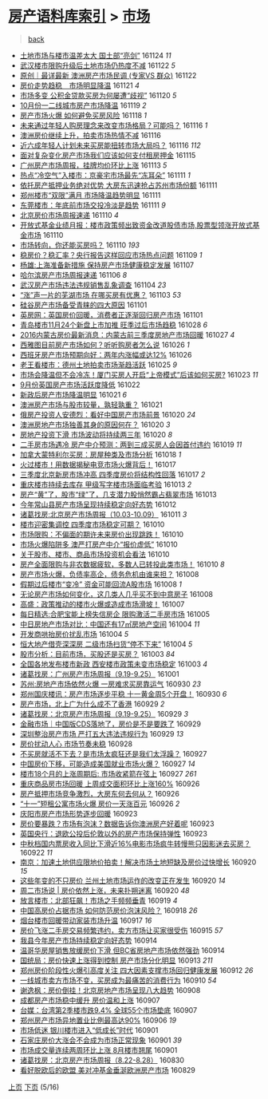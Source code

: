 [房产语料库索引](../../README.md)  > [市场](市场.md)
====
> [back](../README.md)

- [土地市场与楼市温差太大 国土部“亮剑”](http://jkwz.applinzi.com/ittc/6904045973906392068.html#%E5%9C%9F%E5%9C%B0%E5%B8%82%E5%9C%BA%E4%B8%8E%E6%A5%BC%E5%B8%82%E6%B8%A9%E5%B7%AE%E5%A4%AA%E5%A4%A7+%E5%9B%BD%E5%9C%9F%E9%83%A8%E2%80%9C%E4%BA%AE%E5%89%91%E2%80%9D) 161124 *11* 
- [武汉楼市限购升级后土地市场仍热度不减](http://jkwz.applinzi.com/ittc/6903369283207169029.html#%E6%AD%A6%E6%B1%89%E6%A5%BC%E5%B8%82%E9%99%90%E8%B4%AD%E5%8D%87%E7%BA%A7%E5%90%8E%E5%9C%9F%E5%9C%B0%E5%B8%82%E5%9C%BA%E4%BB%8D%E7%83%AD%E5%BA%A6%E4%B8%8D%E5%87%8F) 161122 *5* 
- [原创｜最详最新 澳洲房产市场民调 (专家VS 群众)](http://jkwz.applinzi.com/ittc/6900338644396540932.html#%E5%8E%9F%E5%88%9B%EF%BD%9C%E6%9C%80%E8%AF%A6%E6%9C%80%E6%96%B0+%E6%BE%B3%E6%B4%B2%E6%88%BF%E4%BA%A7%E5%B8%82%E5%9C%BA%E6%B0%91%E8%B0%83+%28%E4%B8%93%E5%AE%B6VS+%E7%BE%A4%E4%BC%97%29) 161122  
- [房价走势趋稳　市场明显降温](http://jkwz.applinzi.com/ittc/6902880315747337221.html#%E6%88%BF%E4%BB%B7%E8%B5%B0%E5%8A%BF%E8%B6%8B%E7%A8%B3%E3%80%80%E5%B8%82%E5%9C%BA%E6%98%8E%E6%98%BE%E9%99%8D%E6%B8%A9) 161121 *4* 
- [市场多变 公积金贷款买房为何屡遭“歧视”](http://jkwz.applinzi.com/ittc/6902596355070886917.html#%E5%B8%82%E5%9C%BA%E5%A4%9A%E5%8F%98+%E5%85%AC%E7%A7%AF%E9%87%91%E8%B4%B7%E6%AC%BE%E4%B9%B0%E6%88%BF%E4%B8%BA%E4%BD%95%E5%B1%A1%E9%81%AD%E2%80%9C%E6%AD%A7%E8%A7%86%E2%80%9D) 161120 *5* 
- [10月份一二线城市房产市场降温](http://jkwz.applinzi.com/ittc/6902029271064642565.html#10%E6%9C%88%E4%BB%BD%E4%B8%80%E4%BA%8C%E7%BA%BF%E5%9F%8E%E5%B8%82%E6%88%BF%E4%BA%A7%E5%B8%82%E5%9C%BA%E9%99%8D%E6%B8%A9) 161119 *2* 
- [房产市场火爆 如何避免买房风险](http://jkwz.applinzi.com/ittc/6901764347923006469.html#%E6%88%BF%E4%BA%A7%E5%B8%82%E5%9C%BA%E7%81%AB%E7%88%86+%E5%A6%82%E4%BD%95%E9%81%BF%E5%85%8D%E4%B9%B0%E6%88%BF%E9%A3%8E%E9%99%A9) 161118 *1* 
- [未来通过年轻人购房理念来改变市场格局？可能吗？](http://jkwz.applinzi.com/ittc/6901134328750146564.html#%E6%9C%AA%E6%9D%A5%E9%80%9A%E8%BF%87%E5%B9%B4%E8%BD%BB%E4%BA%BA%E8%B4%AD%E6%88%BF%E7%90%86%E5%BF%B5%E6%9D%A5%E6%94%B9%E5%8F%98%E5%B8%82%E5%9C%BA%E6%A0%BC%E5%B1%80%EF%BC%9F%E5%8F%AF%E8%83%BD%E5%90%97%EF%BC%9F) 161116 *1* 
- [澳洲房价继续上升，拍卖市场热情不减](http://jkwz.applinzi.com/ittc/6900706425084314629.html#%E6%BE%B3%E6%B4%B2%E6%88%BF%E4%BB%B7%E7%BB%A7%E7%BB%AD%E4%B8%8A%E5%8D%87%EF%BC%8C%E6%8B%8D%E5%8D%96%E5%B8%82%E5%9C%BA%E7%83%AD%E6%83%85%E4%B8%8D%E5%87%8F) 161116  
- [近六成年轻人计划未来买房能扭转市场大局吗？](http://jkwz.applinzi.com/ittc/6900789104182035461.html#%E8%BF%91%E5%85%AD%E6%88%90%E5%B9%B4%E8%BD%BB%E4%BA%BA%E8%AE%A1%E5%88%92%E6%9C%AA%E6%9D%A5%E4%B9%B0%E6%88%BF%E8%83%BD%E6%89%AD%E8%BD%AC%E5%B8%82%E5%9C%BA%E5%A4%A7%E5%B1%80%E5%90%97%EF%BC%9F) 161116 *112* 
- [面对复杂变化房产市场我们应该如何支付租房押金](http://jkwz.applinzi.com/ittc/6900653954110587908.html#%E9%9D%A2%E5%AF%B9%E5%A4%8D%E6%9D%82%E5%8F%98%E5%8C%96%E6%88%BF%E4%BA%A7%E5%B8%82%E5%9C%BA%E6%88%91%E4%BB%AC%E5%BA%94%E8%AF%A5%E5%A6%82%E4%BD%95%E6%94%AF%E4%BB%98%E7%A7%9F%E6%88%BF%E6%8A%BC%E9%87%91) 161115  
- [广州房产市场周报，挂牌均价环比上涨](http://jkwz.applinzi.com/ittc/6900060009177547781.html#%E5%B9%BF%E5%B7%9E%E6%88%BF%E4%BA%A7%E5%B8%82%E5%9C%BA%E5%91%A8%E6%8A%A5%EF%BC%8C%E6%8C%82%E7%89%8C%E5%9D%87%E4%BB%B7%E7%8E%AF%E6%AF%94%E4%B8%8A%E6%B6%A8) 161113 *5* 
- [热点“冷空气”入楼市：京豪宅市场最先“冻耳朵”](http://jkwz.applinzi.com/ittc/6899275543249159173.html#%E7%83%AD%E7%82%B9%E2%80%9C%E5%86%B7%E7%A9%BA%E6%B0%94%E2%80%9D%E5%85%A5%E6%A5%BC%E5%B8%82%EF%BC%9A%E4%BA%AC%E8%B1%AA%E5%AE%85%E5%B8%82%E5%9C%BA%E6%9C%80%E5%85%88%E2%80%9C%E5%86%BB%E8%80%B3%E6%9C%B5%E2%80%9D) 161111 *1* 
- [依托房产抵押业务绝对优势 大房东迅速抢占苏州市场份额](http://jkwz.applinzi.com/ittc/6899235599042479108.html#%E4%BE%9D%E6%89%98%E6%88%BF%E4%BA%A7%E6%8A%B5%E6%8A%BC%E4%B8%9A%E5%8A%A1%E7%BB%9D%E5%AF%B9%E4%BC%98%E5%8A%BF+%E5%A4%A7%E6%88%BF%E4%B8%9C%E8%BF%85%E9%80%9F%E6%8A%A2%E5%8D%A0%E8%8B%8F%E5%B7%9E%E5%B8%82%E5%9C%BA%E4%BB%BD%E9%A2%9D) 161111  
- [郑州楼市“双限”满月 市场降温趋势明显](http://jkwz.applinzi.com/ittc/6899232642016232452.html#%E9%83%91%E5%B7%9E%E6%A5%BC%E5%B8%82%E2%80%9C%E5%8F%8C%E9%99%90%E2%80%9D%E6%BB%A1%E6%9C%88+%E5%B8%82%E5%9C%BA%E9%99%8D%E6%B8%A9%E8%B6%8B%E5%8A%BF%E6%98%8E%E6%98%BE) 161111  
- [东莞楼市：年底前市场交投冷淡是趋势](http://jkwz.applinzi.com/ittc/6899169226618569733.html#%E4%B8%9C%E8%8E%9E%E6%A5%BC%E5%B8%82%EF%BC%9A%E5%B9%B4%E5%BA%95%E5%89%8D%E5%B8%82%E5%9C%BA%E4%BA%A4%E6%8A%95%E5%86%B7%E6%B7%A1%E6%98%AF%E8%B6%8B%E5%8A%BF) 161111 *9* 
- [北京房价市场周报速递](http://jkwz.applinzi.com/ittc/6898952387456140292.html#%E5%8C%97%E4%BA%AC%E6%88%BF%E4%BB%B7%E5%B8%82%E5%9C%BA%E5%91%A8%E6%8A%A5%E9%80%9F%E9%80%92) 161110 *4* 
- [开放式基金业绩月报：楼市政策频出致资金改道股债市场,股票型领涨开放式基金市场](http://jkwz.applinzi.com/ittc/6898899783380370437.html#%E5%BC%80%E6%94%BE%E5%BC%8F%E5%9F%BA%E9%87%91%E4%B8%9A%E7%BB%A9%E6%9C%88%E6%8A%A5%EF%BC%9A%E6%A5%BC%E5%B8%82%E6%94%BF%E7%AD%96%E9%A2%91%E5%87%BA%E8%87%B4%E8%B5%84%E9%87%91%E6%94%B9%E9%81%93%E8%82%A1%E5%80%BA%E5%B8%82%E5%9C%BA%2C%E8%82%A1%E7%A5%A8%E5%9E%8B%E9%A2%86%E6%B6%A8%E5%BC%80%E6%94%BE%E5%BC%8F%E5%9F%BA%E9%87%91%E5%B8%82%E5%9C%BA) 161110  
- [市场转向，你还能买房吗？](http://jkwz.applinzi.com/ittc/6898571067500528644.html#%E5%B8%82%E5%9C%BA%E8%BD%AC%E5%90%91%EF%BC%8C%E4%BD%A0%E8%BF%98%E8%83%BD%E4%B9%B0%E6%88%BF%E5%90%97%EF%BC%9F) 161110 *193* 
- [稳房价？稳汇率？央行报告这样回应市场热点问题](http://jkwz.applinzi.com/ittc/6898280787853444100.html#%E7%A8%B3%E6%88%BF%E4%BB%B7%EF%BC%9F%E7%A8%B3%E6%B1%87%E7%8E%87%EF%BC%9F%E5%A4%AE%E8%A1%8C%E6%8A%A5%E5%91%8A%E8%BF%99%E6%A0%B7%E5%9B%9E%E5%BA%94%E5%B8%82%E5%9C%BA%E7%83%AD%E7%82%B9%E9%97%AE%E9%A2%98) 161109 *1* 
- [杨雄:上海准备新措施 保持房产市场健康稳定发展](http://jkwz.applinzi.com/ittc/6897723111511688196.html#%E6%9D%A8%E9%9B%84%3A%E4%B8%8A%E6%B5%B7%E5%87%86%E5%A4%87%E6%96%B0%E6%8E%AA%E6%96%BD+%E4%BF%9D%E6%8C%81%E6%88%BF%E4%BA%A7%E5%B8%82%E5%9C%BA%E5%81%A5%E5%BA%B7%E7%A8%B3%E5%AE%9A%E5%8F%91%E5%B1%95) 161107  
- [哈尔滨房产市场周报速递](http://jkwz.applinzi.com/ittc/6897401604352771076.html#%E5%93%88%E5%B0%94%E6%BB%A8%E6%88%BF%E4%BA%A7%E5%B8%82%E5%9C%BA%E5%91%A8%E6%8A%A5%E9%80%9F%E9%80%92) 161106 *8* 
- [武汉房产市场违法违规销售乱象调查](http://jkwz.applinzi.com/ittc/6896488864310363140.html#%E6%AD%A6%E6%B1%89%E6%88%BF%E4%BA%A7%E5%B8%82%E5%9C%BA%E8%BF%9D%E6%B3%95%E8%BF%9D%E8%A7%84%E9%94%80%E5%94%AE%E4%B9%B1%E8%B1%A1%E8%B0%83%E6%9F%A5) 161104 *23* 
- [“涨”声一片的芜湖市场 在哪买房有优惠？](http://jkwz.applinzi.com/ittc/6896307722185606149.html#%E2%80%9C%E6%B6%A8%E2%80%9D%E5%A3%B0%E4%B8%80%E7%89%87%E7%9A%84%E8%8A%9C%E6%B9%96%E5%B8%82%E5%9C%BA+%E5%9C%A8%E5%93%AA%E4%B9%B0%E6%88%BF%E6%9C%89%E4%BC%98%E6%83%A0%EF%BC%9F) 161103 *53* 
- [硅谷房产市场备受青睐的四大原因](http://jkwz.applinzi.com/ittc/6895557631237686276.html#%E7%A1%85%E8%B0%B7%E6%88%BF%E4%BA%A7%E5%B8%82%E5%9C%BA%E5%A4%87%E5%8F%97%E9%9D%92%E7%9D%90%E7%9A%84%E5%9B%9B%E5%A4%A7%E5%8E%9F%E5%9B%A0) 161101  
- [英房网：英国房价回暖，消费者正逐渐回归房产市场](http://jkwz.applinzi.com/ittc/6895467285669479429.html#%E8%8B%B1%E6%88%BF%E7%BD%91%EF%BC%9A%E8%8B%B1%E5%9B%BD%E6%88%BF%E4%BB%B7%E5%9B%9E%E6%9A%96%EF%BC%8C%E6%B6%88%E8%B4%B9%E8%80%85%E6%AD%A3%E9%80%90%E6%B8%90%E5%9B%9E%E5%BD%92%E6%88%BF%E4%BA%A7%E5%B8%82%E5%9C%BA) 161101  
- [青岛楼市11月24个新盘上市加推 旺季过后市场趋稳](http://jkwz.applinzi.com/ittc/6893941546499441668.html#%E9%9D%92%E5%B2%9B%E6%A5%BC%E5%B8%8211%E6%9C%8824%E4%B8%AA%E6%96%B0%E7%9B%98%E4%B8%8A%E5%B8%82%E5%8A%A0%E6%8E%A8+%E6%97%BA%E5%AD%A3%E8%BF%87%E5%90%8E%E5%B8%82%E5%9C%BA%E8%B6%8B%E7%A8%B3) 161028 *6* 
- [2016内蒙古房价最新消息：内蒙古前三季度房地产市场回暖](http://jkwz.applinzi.com/ittc/6893730758887212036.html#2016%E5%86%85%E8%92%99%E5%8F%A4%E6%88%BF%E4%BB%B7%E6%9C%80%E6%96%B0%E6%B6%88%E6%81%AF%EF%BC%9A%E5%86%85%E8%92%99%E5%8F%A4%E5%89%8D%E4%B8%89%E5%AD%A3%E5%BA%A6%E6%88%BF%E5%9C%B0%E4%BA%A7%E5%B8%82%E5%9C%BA%E5%9B%9E%E6%9A%96) 161027 *4* 
- [西雅图目前房产市场如何？听听购房者怎么说](http://jkwz.applinzi.com/ittc/6893361101986612229.html#%E8%A5%BF%E9%9B%85%E5%9B%BE%E7%9B%AE%E5%89%8D%E6%88%BF%E4%BA%A7%E5%B8%82%E5%9C%BA%E5%A6%82%E4%BD%95%EF%BC%9F%E5%90%AC%E5%90%AC%E8%B4%AD%E6%88%BF%E8%80%85%E6%80%8E%E4%B9%88%E8%AF%B4) 161026 *1* 
- [西班牙房产市场预期向好：两年内涨幅或达12%](http://jkwz.applinzi.com/ittc/6893351641020892164.html#%E8%A5%BF%E7%8F%AD%E7%89%99%E6%88%BF%E4%BA%A7%E5%B8%82%E5%9C%BA%E9%A2%84%E6%9C%9F%E5%90%91%E5%A5%BD%EF%BC%9A%E4%B8%A4%E5%B9%B4%E5%86%85%E6%B6%A8%E5%B9%85%E6%88%96%E8%BE%BE12%25) 161026  
- [老王看楼市：德州土地拍卖市场渐趋活跃](http://jkwz.applinzi.com/ittc/6892872179422594053.html#%E8%80%81%E7%8E%8B%E7%9C%8B%E6%A5%BC%E5%B8%82%EF%BC%9A%E5%BE%B7%E5%B7%9E%E5%9C%9F%E5%9C%B0%E6%8B%8D%E5%8D%96%E5%B8%82%E5%9C%BA%E6%B8%90%E8%B6%8B%E6%B4%BB%E8%B7%83) 161025 *9* 
- [市场会降温但不会冷冻！厦门买房人开启“上帝模式”后该如何买房?](http://jkwz.applinzi.com/ittc/6892123338586981380.html#%E5%B8%82%E5%9C%BA%E4%BC%9A%E9%99%8D%E6%B8%A9%E4%BD%86%E4%B8%8D%E4%BC%9A%E5%86%B7%E5%86%BB%EF%BC%81%E5%8E%A6%E9%97%A8%E4%B9%B0%E6%88%BF%E4%BA%BA%E5%BC%80%E5%90%AF%E2%80%9C%E4%B8%8A%E5%B8%9D%E6%A8%A1%E5%BC%8F%E2%80%9D%E5%90%8E%E8%AF%A5%E5%A6%82%E4%BD%95%E4%B9%B0%E6%88%BF%3F) 161023 *11* 
- [9月份英国房产市场活跃度降低](http://jkwz.applinzi.com/ittc/6891600139344413701.html#9%E6%9C%88%E4%BB%BD%E8%8B%B1%E5%9B%BD%E6%88%BF%E4%BA%A7%E5%B8%82%E5%9C%BA%E6%B4%BB%E8%B7%83%E5%BA%A6%E9%99%8D%E4%BD%8E) 161022  
- [新政后房产市场降温明显](http://jkwz.applinzi.com/ittc/6891463731589940229.html#%E6%96%B0%E6%94%BF%E5%90%8E%E6%88%BF%E4%BA%A7%E5%B8%82%E5%9C%BA%E9%99%8D%E6%B8%A9%E6%98%8E%E6%98%BE) 161021 *6* 
- [澳洲房产市场与股市较量，孰轻孰重？](http://jkwz.applinzi.com/ittc/6891412640152159237.html#%E6%BE%B3%E6%B4%B2%E6%88%BF%E4%BA%A7%E5%B8%82%E5%9C%BA%E4%B8%8E%E8%82%A1%E5%B8%82%E8%BE%83%E9%87%8F%EF%BC%8C%E5%AD%B0%E8%BD%BB%E5%AD%B0%E9%87%8D%EF%BC%9F) 161021  
- [俄房产投资人安德烈：看好中国房产市场前景](http://jkwz.applinzi.com/ittc/6891160421435704324.html#%E4%BF%84%E6%88%BF%E4%BA%A7%E6%8A%95%E8%B5%84%E4%BA%BA%E5%AE%89%E5%BE%B7%E7%83%88%EF%BC%9A%E7%9C%8B%E5%A5%BD%E4%B8%AD%E5%9B%BD%E6%88%BF%E4%BA%A7%E5%B8%82%E5%9C%BA%E5%89%8D%E6%99%AF) 161020 *24* 
- [澳洲房地产市场独善其身的原因何在？](http://jkwz.applinzi.com/ittc/6891086088273134596.html#%E6%BE%B3%E6%B4%B2%E6%88%BF%E5%9C%B0%E4%BA%A7%E5%B8%82%E5%9C%BA%E7%8B%AC%E5%96%84%E5%85%B6%E8%BA%AB%E7%9A%84%E5%8E%9F%E5%9B%A0%E4%BD%95%E5%9C%A8%EF%BC%9F) 161020 *3* 
- [房地产投资下滑 市场波动将持续两三年](http://jkwz.applinzi.com/ittc/6890967556130604036.html#%E6%88%BF%E5%9C%B0%E4%BA%A7%E6%8A%95%E8%B5%84%E4%B8%8B%E6%BB%91+%E5%B8%82%E5%9C%BA%E6%B3%A2%E5%8A%A8%E5%B0%86%E6%8C%81%E7%BB%AD%E4%B8%A4%E4%B8%89%E5%B9%B4) 161020 *8* 
- [二手房市场遇冷 房产中介预测：两到三成买房人会因首付违约](http://jkwz.applinzi.com/ittc/6890650194512708613.html#%E4%BA%8C%E6%89%8B%E6%88%BF%E5%B8%82%E5%9C%BA%E9%81%87%E5%86%B7+%E6%88%BF%E4%BA%A7%E4%B8%AD%E4%BB%8B%E9%A2%84%E6%B5%8B%EF%BC%9A%E4%B8%A4%E5%88%B0%E4%B8%89%E6%88%90%E4%B9%B0%E6%88%BF%E4%BA%BA%E4%BC%9A%E5%9B%A0%E9%A6%96%E4%BB%98%E8%BF%9D%E7%BA%A6) 161019 *11* 
- [加拿大蒙特利尔买房：房屋种类及市场分析](http://jkwz.applinzi.com/ittc/6890277213735224325.html#%E5%8A%A0%E6%8B%BF%E5%A4%A7%E8%92%99%E7%89%B9%E5%88%A9%E5%B0%94%E4%B9%B0%E6%88%BF%EF%BC%9A%E6%88%BF%E5%B1%8B%E7%A7%8D%E7%B1%BB%E5%8F%8A%E5%B8%82%E5%9C%BA%E5%88%86%E6%9E%90) 161018 *1* 
- [火过楼市！用数据揭秘电竞市场火爆背后！](http://jkwz.applinzi.com/ittc/6889912273614668805.html#%E7%81%AB%E8%BF%87%E6%A5%BC%E5%B8%82%EF%BC%81%E7%94%A8%E6%95%B0%E6%8D%AE%E6%8F%AD%E7%A7%98%E7%94%B5%E7%AB%9E%E5%B8%82%E5%9C%BA%E7%81%AB%E7%88%86%E8%83%8C%E5%90%8E%EF%BC%81) 161017  
- [三季度北京新房市场冲高 四季度房价将结构性回落](http://jkwz.applinzi.com/ittc/6889890700820218885.html#%E4%B8%89%E5%AD%A3%E5%BA%A6%E5%8C%97%E4%BA%AC%E6%96%B0%E6%88%BF%E5%B8%82%E5%9C%BA%E5%86%B2%E9%AB%98+%E5%9B%9B%E5%AD%A3%E5%BA%A6%E6%88%BF%E4%BB%B7%E5%B0%86%E7%BB%93%E6%9E%84%E6%80%A7%E5%9B%9E%E8%90%BD) 161017 *2* 
- [重庆楼市持续去库存 甲级写字楼市场面临考验](http://jkwz.applinzi.com/ittc/6888575912517305349.html#%E9%87%8D%E5%BA%86%E6%A5%BC%E5%B8%82%E6%8C%81%E7%BB%AD%E5%8E%BB%E5%BA%93%E5%AD%98+%E7%94%B2%E7%BA%A7%E5%86%99%E5%AD%97%E6%A5%BC%E5%B8%82%E5%9C%BA%E9%9D%A2%E4%B8%B4%E8%80%83%E9%AA%8C) 161013 *2* 
- [房产“黄”了，股市“绿”了，几支潜力股悄然霸占翡翠市场](http://jkwz.applinzi.com/ittc/6888430790249022468.html#%E6%88%BF%E4%BA%A7%E2%80%9C%E9%BB%84%E2%80%9D%E4%BA%86%EF%BC%8C%E8%82%A1%E5%B8%82%E2%80%9C%E7%BB%BF%E2%80%9D%E4%BA%86%EF%BC%8C%E5%87%A0%E6%94%AF%E6%BD%9C%E5%8A%9B%E8%82%A1%E6%82%84%E7%84%B6%E9%9C%B8%E5%8D%A0%E7%BF%A1%E7%BF%A0%E5%B8%82%E5%9C%BA) 161013  
- [今年常山县房产市场呈现持续稳定向好态势](http://jkwz.applinzi.com/ittc/6888150921250341893.html#%E4%BB%8A%E5%B9%B4%E5%B8%B8%E5%B1%B1%E5%8E%BF%E6%88%BF%E4%BA%A7%E5%B8%82%E5%9C%BA%E5%91%88%E7%8E%B0%E6%8C%81%E7%BB%AD%E7%A8%B3%E5%AE%9A%E5%90%91%E5%A5%BD%E6%80%81%E5%8A%BF) 161012  
- [诸葛找房:北京房产市场周报（10.03-10.09）](http://jkwz.applinzi.com/ittc/6887755983446606852.html#%E8%AF%B8%E8%91%9B%E6%89%BE%E6%88%BF%3A%E5%8C%97%E4%BA%AC%E6%88%BF%E4%BA%A7%E5%B8%82%E5%9C%BA%E5%91%A8%E6%8A%A5%EF%BC%8810.03-10.09%EF%BC%89) 161011 *3* 
- [楼市迎密集调控 四季度市场稳定可期？](http://jkwz.applinzi.com/ittc/6887410099823313925.html#%E6%A5%BC%E5%B8%82%E8%BF%8E%E5%AF%86%E9%9B%86%E8%B0%83%E6%8E%A7+%E5%9B%9B%E5%AD%A3%E5%BA%A6%E5%B8%82%E5%9C%BA%E7%A8%B3%E5%AE%9A%E5%8F%AF%E6%9C%9F%EF%BC%9F) 161010  
- [市场限购：不偏面的期许未来房价出现跳跌！](http://jkwz.applinzi.com/ittc/6887396341579252740.html#%E5%B8%82%E5%9C%BA%E9%99%90%E8%B4%AD%EF%BC%9A%E4%B8%8D%E5%81%8F%E9%9D%A2%E7%9A%84%E6%9C%9F%E8%AE%B8%E6%9C%AA%E6%9D%A5%E6%88%BF%E4%BB%B7%E5%87%BA%E7%8E%B0%E8%B7%B3%E8%B7%8C%EF%BC%81) 161010  
- [市场火爆陷阱多 澳严打房产中介“报价虚低”](http://jkwz.applinzi.com/ittc/6887393130554328068.html#%E5%B8%82%E5%9C%BA%E7%81%AB%E7%88%86%E9%99%B7%E9%98%B1%E5%A4%9A+%E6%BE%B3%E4%B8%A5%E6%89%93%E6%88%BF%E4%BA%A7%E4%B8%AD%E4%BB%8B%E2%80%9C%E6%8A%A5%E4%BB%B7%E8%99%9A%E4%BD%8E%E2%80%9D) 161010  
- [关于股市、楼市、商品市场投资机会看法](http://jkwz.applinzi.com/ittc/6887354495939380229.html#%E5%85%B3%E4%BA%8E%E8%82%A1%E5%B8%82%E3%80%81%E6%A5%BC%E5%B8%82%E3%80%81%E5%95%86%E5%93%81%E5%B8%82%E5%9C%BA%E6%8A%95%E8%B5%84%E6%9C%BA%E4%BC%9A%E7%9C%8B%E6%B3%95) 161010  
- [房产全面限购与非农数据疲软，多数人已转投此类市场！](http://jkwz.applinzi.com/ittc/6887288771116008452.html#%E6%88%BF%E4%BA%A7%E5%85%A8%E9%9D%A2%E9%99%90%E8%B4%AD%E4%B8%8E%E9%9D%9E%E5%86%9C%E6%95%B0%E6%8D%AE%E7%96%B2%E8%BD%AF%EF%BC%8C%E5%A4%9A%E6%95%B0%E4%BA%BA%E5%B7%B2%E8%BD%AC%E6%8A%95%E6%AD%A4%E7%B1%BB%E5%B8%82%E5%9C%BA%EF%BC%81) 161010 *8* 
- [房产市场火爆，负债率高企，债务危机由谁来担？](http://jkwz.applinzi.com/ittc/6886688911450964996.html#%E6%88%BF%E4%BA%A7%E5%B8%82%E5%9C%BA%E7%81%AB%E7%88%86%EF%BC%8C%E8%B4%9F%E5%80%BA%E7%8E%87%E9%AB%98%E4%BC%81%EF%BC%8C%E5%80%BA%E5%8A%A1%E5%8D%B1%E6%9C%BA%E7%94%B1%E8%B0%81%E6%9D%A5%E6%8B%85%EF%BC%9F) 161008  
- [假期过后楼市“变冷” 资金可能回流A股市场](http://jkwz.applinzi.com/ittc/6886642631257359364.html#%E5%81%87%E6%9C%9F%E8%BF%87%E5%90%8E%E6%A5%BC%E5%B8%82%E2%80%9C%E5%8F%98%E5%86%B7%E2%80%9D+%E8%B5%84%E9%87%91%E5%8F%AF%E8%83%BD%E5%9B%9E%E6%B5%81A%E8%82%A1%E5%B8%82%E5%9C%BA) 161008 *1* 
- [无论房产市场如何变化，这几类人几乎买不到中意房子](http://jkwz.applinzi.com/ittc/6886582693013226501.html#%E6%97%A0%E8%AE%BA%E6%88%BF%E4%BA%A7%E5%B8%82%E5%9C%BA%E5%A6%82%E4%BD%95%E5%8F%98%E5%8C%96%EF%BC%8C%E8%BF%99%E5%87%A0%E7%B1%BB%E4%BA%BA%E5%87%A0%E4%B9%8E%E4%B9%B0%E4%B8%8D%E5%88%B0%E4%B8%AD%E6%84%8F%E6%88%BF%E5%AD%90) 161008  
- [高盛：政策推动的楼市火爆或造成市场滑坡！](http://jkwz.applinzi.com/ittc/6886323678089839620.html#%E9%AB%98%E7%9B%9B%EF%BC%9A%E6%94%BF%E7%AD%96%E6%8E%A8%E5%8A%A8%E7%9A%84%E6%A5%BC%E5%B8%82%E7%81%AB%E7%88%86%E6%88%96%E9%80%A0%E6%88%90%E5%B8%82%E5%9C%BA%E6%BB%91%E5%9D%A1%EF%BC%81) 161007  
- [每日精选:合肥宝能上榜失信房企 限购激活二手房市场](http://jkwz.applinzi.com/ittc/6885460788621345796.html#%E6%AF%8F%E6%97%A5%E7%B2%BE%E9%80%89%3A%E5%90%88%E8%82%A5%E5%AE%9D%E8%83%BD%E4%B8%8A%E6%A6%9C%E5%A4%B1%E4%BF%A1%E6%88%BF%E4%BC%81+%E9%99%90%E8%B4%AD%E6%BF%80%E6%B4%BB%E4%BA%8C%E6%89%8B%E6%88%BF%E5%B8%82%E5%9C%BA) 161005  
- [中日房地产市场对比：中国还有17㎡房地产空间](http://jkwz.applinzi.com/ittc/6885192636440249349.html#%E4%B8%AD%E6%97%A5%E6%88%BF%E5%9C%B0%E4%BA%A7%E5%B8%82%E5%9C%BA%E5%AF%B9%E6%AF%94%EF%BC%9A%E4%B8%AD%E5%9B%BD%E8%BF%98%E6%9C%8917%E3%8E%A1%E6%88%BF%E5%9C%B0%E4%BA%A7%E7%A9%BA%E9%97%B4) 161004 *11* 
- [开发商哄抬房价扰乱市场](http://jkwz.applinzi.com/ittc/6885181824086574085.html#%E5%BC%80%E5%8F%91%E5%95%86%E5%93%84%E6%8A%AC%E6%88%BF%E4%BB%B7%E6%89%B0%E4%B9%B1%E5%B8%82%E5%9C%BA) 161004 *5* 
- [恒大地产借壳深深房 二级市场扫货“停不下来”](http://jkwz.applinzi.com/ittc/6885041509400839173.html#%E6%81%92%E5%A4%A7%E5%9C%B0%E4%BA%A7%E5%80%9F%E5%A3%B3%E6%B7%B1%E6%B7%B1%E6%88%BF+%E4%BA%8C%E7%BA%A7%E5%B8%82%E5%9C%BA%E6%89%AB%E8%B4%A7%E2%80%9C%E5%81%9C%E4%B8%8D%E4%B8%8B%E6%9D%A5%E2%80%9D) 161004 *5* 
- [股市分析：目前市场，买股还是买房？](http://jkwz.applinzi.com/ittc/6884704466716066821.html#%E8%82%A1%E5%B8%82%E5%88%86%E6%9E%90%EF%BC%9A%E7%9B%AE%E5%89%8D%E5%B8%82%E5%9C%BA%EF%BC%8C%E4%B9%B0%E8%82%A1%E8%BF%98%E6%98%AF%E4%B9%B0%E6%88%BF%EF%BC%9F) 161003 *84* 
- [全国各地发布楼市新政 西安楼市政策未变市场稳定](http://jkwz.applinzi.com/ittc/6884684810743710725.html#%E5%85%A8%E5%9B%BD%E5%90%84%E5%9C%B0%E5%8F%91%E5%B8%83%E6%A5%BC%E5%B8%82%E6%96%B0%E6%94%BF+%E8%A5%BF%E5%AE%89%E6%A5%BC%E5%B8%82%E6%94%BF%E7%AD%96%E6%9C%AA%E5%8F%98%E5%B8%82%E5%9C%BA%E7%A8%B3%E5%AE%9A) 161003 *4* 
- [诸葛找房：广州房产市场周报（9.19-9.25）](http://jkwz.applinzi.com/ittc/6884074732906873861.html#%E8%AF%B8%E8%91%9B%E6%89%BE%E6%88%BF%EF%BC%9A%E5%B9%BF%E5%B7%9E%E6%88%BF%E4%BA%A7%E5%B8%82%E5%9C%BA%E5%91%A8%E6%8A%A5%EF%BC%889.19-9.25%EF%BC%89) 161001  
- [苏州:房地产市场依然火爆   一房难求买房靠运气](http://jkwz.applinzi.com/ittc/6883681967949743108.html#%E8%8B%8F%E5%B7%9E%3A%E6%88%BF%E5%9C%B0%E4%BA%A7%E5%B8%82%E5%9C%BA%E4%BE%9D%E7%84%B6%E7%81%AB%E7%88%86+++%E4%B8%80%E6%88%BF%E9%9A%BE%E6%B1%82%E4%B9%B0%E6%88%BF%E9%9D%A0%E8%BF%90%E6%B0%94) 160930 *23* 
- [郑州国庆楼讯：房产市场逐步平稳 十一黄金周5个开盘！](http://jkwz.applinzi.com/ittc/6883624997402182661.html#%E9%83%91%E5%B7%9E%E5%9B%BD%E5%BA%86%E6%A5%BC%E8%AE%AF%EF%BC%9A%E6%88%BF%E4%BA%A7%E5%B8%82%E5%9C%BA%E9%80%90%E6%AD%A5%E5%B9%B3%E7%A8%B3+%E5%8D%81%E4%B8%80%E9%BB%84%E9%87%91%E5%91%A85%E4%B8%AA%E5%BC%80%E7%9B%98%EF%BC%81) 160930 *6* 
- [房产市场，北上广为什么成不了香港](http://jkwz.applinzi.com/ittc/6883335622088983557.html#%E6%88%BF%E4%BA%A7%E5%B8%82%E5%9C%BA%EF%BC%8C%E5%8C%97%E4%B8%8A%E5%B9%BF%E4%B8%BA%E4%BB%80%E4%B9%88%E6%88%90%E4%B8%8D%E4%BA%86%E9%A6%99%E6%B8%AF) 160929 *2* 
- [诸葛找房：北京房产市场周报（9.19-9.25）](http://jkwz.applinzi.com/ittc/6883331784107885572.html#%E8%AF%B8%E8%91%9B%E6%89%BE%E6%88%BF%EF%BC%9A%E5%8C%97%E4%BA%AC%E6%88%BF%E4%BA%A7%E5%B8%82%E5%9C%BA%E5%91%A8%E6%8A%A5%EF%BC%889.19-9.25%EF%BC%89) 160929 *3* 
- [金融市场｜中国版CDS落地了，房价是不是要跌了](http://jkwz.applinzi.com/ittc/6883319887295939588.html#%E9%87%91%E8%9E%8D%E5%B8%82%E5%9C%BA%EF%BD%9C%E4%B8%AD%E5%9B%BD%E7%89%88CDS%E8%90%BD%E5%9C%B0%E4%BA%86%EF%BC%8C%E6%88%BF%E4%BB%B7%E6%98%AF%E4%B8%8D%E6%98%AF%E8%A6%81%E8%B7%8C%E4%BA%86) 160929  
- [深圳整治房产市场 严打五大违法违规行为](http://jkwz.applinzi.com/ittc/6883262866299307012.html#%E6%B7%B1%E5%9C%B3%E6%95%B4%E6%B2%BB%E6%88%BF%E4%BA%A7%E5%B8%82%E5%9C%BA+%E4%B8%A5%E6%89%93%E4%BA%94%E5%A4%A7%E8%BF%9D%E6%B3%95%E8%BF%9D%E8%A7%84%E8%A1%8C%E4%B8%BA) 160929 *13* 
- [房价扰动人心 市场节奏未稳](http://jkwz.applinzi.com/ittc/6882934485150073860.html#%E6%88%BF%E4%BB%B7%E6%89%B0%E5%8A%A8%E4%BA%BA%E5%BF%83+%E5%B8%82%E5%9C%BA%E8%8A%82%E5%A5%8F%E6%9C%AA%E7%A8%B3) 160928  
- [不买房就活不下去？是市场太疯狂还是我们太浮躁？](http://jkwz.applinzi.com/ittc/6882612570220921861.html#%E4%B8%8D%E4%B9%B0%E6%88%BF%E5%B0%B1%E6%B4%BB%E4%B8%8D%E4%B8%8B%E5%8E%BB%EF%BC%9F%E6%98%AF%E5%B8%82%E5%9C%BA%E5%A4%AA%E7%96%AF%E7%8B%82%E8%BF%98%E6%98%AF%E6%88%91%E4%BB%AC%E5%A4%AA%E6%B5%AE%E8%BA%81%EF%BC%9F) 160927  
- [中国房价下移，可能造成美国就业市场火爆？](http://jkwz.applinzi.com/ittc/6882499290441712645.html#%E4%B8%AD%E5%9B%BD%E6%88%BF%E4%BB%B7%E4%B8%8B%E7%A7%BB%EF%BC%8C%E5%8F%AF%E8%83%BD%E9%80%A0%E6%88%90%E7%BE%8E%E5%9B%BD%E5%B0%B1%E4%B8%9A%E5%B8%82%E5%9C%BA%E7%81%AB%E7%88%86%EF%BC%9F) 160927 *14* 
- [楼市18个月的上涨周期后: 市场收紧箭在弦上](http://jkwz.applinzi.com/ittc/6882453533273621509.html#%E6%A5%BC%E5%B8%8218%E4%B8%AA%E6%9C%88%E7%9A%84%E4%B8%8A%E6%B6%A8%E5%91%A8%E6%9C%9F%E5%90%8E%3A+%E5%B8%82%E5%9C%BA%E6%94%B6%E7%B4%A7%E7%AE%AD%E5%9C%A8%E5%BC%A6%E4%B8%8A) 160927 *261* 
- [重庆商品房市场回暖 上周成交面积环比上涨160%](http://jkwz.applinzi.com/ittc/6882228729304056837.html#%E9%87%8D%E5%BA%86%E5%95%86%E5%93%81%E6%88%BF%E5%B8%82%E5%9C%BA%E5%9B%9E%E6%9A%96+%E4%B8%8A%E5%91%A8%E6%88%90%E4%BA%A4%E9%9D%A2%E7%A7%AF%E7%8E%AF%E6%AF%94%E4%B8%8A%E6%B6%A8160%25) 160926  
- [房产抵押市场竞争激烈，大房东何去何从？](http://jkwz.applinzi.com/ittc/6882214345722823685.html#%E6%88%BF%E4%BA%A7%E6%8A%B5%E6%8A%BC%E5%B8%82%E5%9C%BA%E7%AB%9E%E4%BA%89%E6%BF%80%E7%83%88%EF%BC%8C%E5%A4%A7%E6%88%BF%E4%B8%9C%E4%BD%95%E5%8E%BB%E4%BD%95%E4%BB%8E%EF%BC%9F) 160926  
- [“十一”短租公寓市场火爆 房价一天涨百元](http://jkwz.applinzi.com/ittc/6882034176903087109.html#%E2%80%9C%E5%8D%81%E4%B8%80%E2%80%9D%E7%9F%AD%E7%A7%9F%E5%85%AC%E5%AF%93%E5%B8%82%E5%9C%BA%E7%81%AB%E7%88%86+%E6%88%BF%E4%BB%B7%E4%B8%80%E5%A4%A9%E6%B6%A8%E7%99%BE%E5%85%83) 160926 *2* 
- [庆阳市房产市场形势逐步回暖](http://jkwz.applinzi.com/ittc/6881079087459730437.html#%E5%BA%86%E9%98%B3%E5%B8%82%E6%88%BF%E4%BA%A7%E5%B8%82%E5%9C%BA%E5%BD%A2%E5%8A%BF%E9%80%90%E6%AD%A5%E5%9B%9E%E6%9A%96) 160923  
- [房价要暴跌？市场有泡沫？数据告诉你澳洲房产好着呢](http://jkwz.applinzi.com/ittc/6881021692368913413.html#%E6%88%BF%E4%BB%B7%E8%A6%81%E6%9A%B4%E8%B7%8C%EF%BC%9F%E5%B8%82%E5%9C%BA%E6%9C%89%E6%B3%A1%E6%B2%AB%EF%BC%9F%E6%95%B0%E6%8D%AE%E5%91%8A%E8%AF%89%E4%BD%A0%E6%BE%B3%E6%B4%B2%E6%88%BF%E4%BA%A7%E5%A5%BD%E7%9D%80%E5%91%A2) 160923  
- [英国央行：退欧公投后伦敦以外的房产市场保持弹性](http://jkwz.applinzi.com/ittc/6880986928572269572.html#%E8%8B%B1%E5%9B%BD%E5%A4%AE%E8%A1%8C%EF%BC%9A%E9%80%80%E6%AC%A7%E5%85%AC%E6%8A%95%E5%90%8E%E4%BC%A6%E6%95%A6%E4%BB%A5%E5%A4%96%E7%9A%84%E6%88%BF%E4%BA%A7%E5%B8%82%E5%9C%BA%E4%BF%9D%E6%8C%81%E5%BC%B9%E6%80%A7) 160923  
- [中秋档国内票房收入同比下滑近16%电影市场疯牛转慢熊只因影迷去买房？](http://jkwz.applinzi.com/ittc/6880564125037495301.html#%E4%B8%AD%E7%A7%8B%E6%A1%A3%E5%9B%BD%E5%86%85%E7%A5%A8%E6%88%BF%E6%94%B6%E5%85%A5%E5%90%8C%E6%AF%94%E4%B8%8B%E6%BB%91%E8%BF%9116%25%E7%94%B5%E5%BD%B1%E5%B8%82%E5%9C%BA%E7%96%AF%E7%89%9B%E8%BD%AC%E6%85%A2%E7%86%8A%E5%8F%AA%E5%9B%A0%E5%BD%B1%E8%BF%B7%E5%8E%BB%E4%B9%B0%E6%88%BF%EF%BC%9F) 160922 *11* 
- [南京：加速土地供应限地价拍卖！解决市场土地短缺及房价过快增长](http://jkwz.applinzi.com/ittc/6879889166774567941.html#%E5%8D%97%E4%BA%AC%EF%BC%9A%E5%8A%A0%E9%80%9F%E5%9C%9F%E5%9C%B0%E4%BE%9B%E5%BA%94%E9%99%90%E5%9C%B0%E4%BB%B7%E6%8B%8D%E5%8D%96%EF%BC%81%E8%A7%A3%E5%86%B3%E5%B8%82%E5%9C%BA%E5%9C%9F%E5%9C%B0%E7%9F%AD%E7%BC%BA%E5%8F%8A%E6%88%BF%E4%BB%B7%E8%BF%87%E5%BF%AB%E5%A2%9E%E9%95%BF) 160920 *15* 
- [这些年变的不只房价 兰州土地市场运作的改变正在发生](http://jkwz.applinzi.com/ittc/6879863867731084293.html#%E8%BF%99%E4%BA%9B%E5%B9%B4%E5%8F%98%E7%9A%84%E4%B8%8D%E5%8F%AA%E6%88%BF%E4%BB%B7+%E5%85%B0%E5%B7%9E%E5%9C%9F%E5%9C%B0%E5%B8%82%E5%9C%BA%E8%BF%90%E4%BD%9C%E7%9A%84%E6%94%B9%E5%8F%98%E6%AD%A3%E5%9C%A8%E5%8F%91%E7%94%9F) 160920 *14* 
- [周二市场说 | 房价依然上涨，未来扑朔迷离](http://jkwz.applinzi.com/ittc/6879851425462486021.html#%E5%91%A8%E4%BA%8C%E5%B8%82%E5%9C%BA%E8%AF%B4+%7C+%E6%88%BF%E4%BB%B7%E4%BE%9D%E7%84%B6%E4%B8%8A%E6%B6%A8%EF%BC%8C%E6%9C%AA%E6%9D%A5%E6%89%91%E6%9C%94%E8%BF%B7%E7%A6%BB) 160920 *48* 
- [放言楼市：北部狂飙！市场之手频频垂青](http://jkwz.applinzi.com/ittc/6879396575020844037.html#%E6%94%BE%E8%A8%80%E6%A5%BC%E5%B8%82%EF%BC%9A%E5%8C%97%E9%83%A8%E7%8B%82%E9%A3%99%EF%BC%81%E5%B8%82%E5%9C%BA%E4%B9%8B%E6%89%8B%E9%A2%91%E9%A2%91%E5%9E%82%E9%9D%92) 160919 *4* 
- [中国高房价占据市场 如何防范房价泡沫风险？](http://jkwz.applinzi.com/ittc/6879226809555616773.html#%E4%B8%AD%E5%9B%BD%E9%AB%98%E6%88%BF%E4%BB%B7%E5%8D%A0%E6%8D%AE%E5%B8%82%E5%9C%BA+%E5%A6%82%E4%BD%95%E9%98%B2%E8%8C%83%E6%88%BF%E4%BB%B7%E6%B3%A1%E6%B2%AB%E9%A3%8E%E9%99%A9%EF%BC%9F) 160918 *26* 
- [烟台楼市回暖带动家装市场升温](http://jkwz.applinzi.com/ittc/6878864183097033732.html#%E7%83%9F%E5%8F%B0%E6%A5%BC%E5%B8%82%E5%9B%9E%E6%9A%96%E5%B8%A6%E5%8A%A8%E5%AE%B6%E8%A3%85%E5%B8%82%E5%9C%BA%E5%8D%87%E6%B8%A9) 160917 *16* 
- [房价飞涨二手房交易频繁违约，卖方市场让买家很受伤](http://jkwz.applinzi.com/ittc/6878199675869463556.html#%E6%88%BF%E4%BB%B7%E9%A3%9E%E6%B6%A8%E4%BA%8C%E6%89%8B%E6%88%BF%E4%BA%A4%E6%98%93%E9%A2%91%E7%B9%81%E8%BF%9D%E7%BA%A6%EF%BC%8C%E5%8D%96%E6%96%B9%E5%B8%82%E5%9C%BA%E8%AE%A9%E4%B9%B0%E5%AE%B6%E5%BE%88%E5%8F%97%E4%BC%A4) 160915 *57* 
- [我县今年房产市场持续稳定向好态势](http://jkwz.applinzi.com/ittc/6877701796851614725.html#%E6%88%91%E5%8E%BF%E4%BB%8A%E5%B9%B4%E6%88%BF%E4%BA%A7%E5%B8%82%E5%9C%BA%E6%8C%81%E7%BB%AD%E7%A8%B3%E5%AE%9A%E5%90%91%E5%A5%BD%E6%80%81%E5%8A%BF) 160914  
- [温哥华房屋销售放缓房价下滑 但BC省房地产市场依然强劲](http://jkwz.applinzi.com/ittc/6877650681078481925.html#%E6%B8%A9%E5%93%A5%E5%8D%8E%E6%88%BF%E5%B1%8B%E9%94%80%E5%94%AE%E6%94%BE%E7%BC%93%E6%88%BF%E4%BB%B7%E4%B8%8B%E6%BB%91+%E4%BD%86BC%E7%9C%81%E6%88%BF%E5%9C%B0%E4%BA%A7%E5%B8%82%E5%9C%BA%E4%BE%9D%E7%84%B6%E5%BC%BA%E5%8A%B2) 160914  
- [国统局：房价快速上涨得到控制 房产市场分化明显](http://jkwz.applinzi.com/ittc/6877312532271858692.html#%E5%9B%BD%E7%BB%9F%E5%B1%80%EF%BC%9A%E6%88%BF%E4%BB%B7%E5%BF%AB%E9%80%9F%E4%B8%8A%E6%B6%A8%E5%BE%97%E5%88%B0%E6%8E%A7%E5%88%B6+%E6%88%BF%E4%BA%A7%E5%B8%82%E5%9C%BA%E5%88%86%E5%8C%96%E6%98%8E%E6%98%BE) 160913 *211* 
- [郑州房价阶段性火爆引高度关注 四大因素支撑市场回归健康发展](http://jkwz.applinzi.com/ittc/6876776436697924612.html#%E9%83%91%E5%B7%9E%E6%88%BF%E4%BB%B7%E9%98%B6%E6%AE%B5%E6%80%A7%E7%81%AB%E7%88%86%E5%BC%95%E9%AB%98%E5%BA%A6%E5%85%B3%E6%B3%A8+%E5%9B%9B%E5%A4%A7%E5%9B%A0%E7%B4%A0%E6%94%AF%E6%92%91%E5%B8%82%E5%9C%BA%E5%9B%9E%E5%BD%92%E5%81%A5%E5%BA%B7%E5%8F%91%E5%B1%95) 160912 *26* 
- [一线城市卖方市场不变，买房成为最痛苦的消费行为](http://jkwz.applinzi.com/ittc/6876263870959715333.html#%E4%B8%80%E7%BA%BF%E5%9F%8E%E5%B8%82%E5%8D%96%E6%96%B9%E5%B8%82%E5%9C%BA%E4%B8%8D%E5%8F%98%EF%BC%8C%E4%B9%B0%E6%88%BF%E6%88%90%E4%B8%BA%E6%9C%80%E7%97%9B%E8%8B%A6%E7%9A%84%E6%B6%88%E8%B4%B9%E8%A1%8C%E4%B8%BA) 160910 *54* 
- [谢逸枫：房价倒挂！北京房地产市场呈现八大趋势](http://jkwz.applinzi.com/ittc/6875620797426697221.html#%E8%B0%A2%E9%80%B8%E6%9E%AB%EF%BC%9A%E6%88%BF%E4%BB%B7%E5%80%92%E6%8C%82%EF%BC%81%E5%8C%97%E4%BA%AC%E6%88%BF%E5%9C%B0%E4%BA%A7%E5%B8%82%E5%9C%BA%E5%91%88%E7%8E%B0%E5%85%AB%E5%A4%A7%E8%B6%8B%E5%8A%BF) 160908  
- [成都房产市场稳中缓升  房价温和上涨](http://jkwz.applinzi.com/ittc/6875171073024328709.html#%E6%88%90%E9%83%BD%E6%88%BF%E4%BA%A7%E5%B8%82%E5%9C%BA%E7%A8%B3%E4%B8%AD%E7%BC%93%E5%8D%87++%E6%88%BF%E4%BB%B7%E6%B8%A9%E5%92%8C%E4%B8%8A%E6%B6%A8) 160907  
- [台媒：台湾第2季楼市跌9.4% 全球55个市场垫底](http://jkwz.applinzi.com/ittc/6875035658715923461.html#%E5%8F%B0%E5%AA%92%EF%BC%9A%E5%8F%B0%E6%B9%BE%E7%AC%AC2%E5%AD%A3%E6%A5%BC%E5%B8%82%E8%B7%8C9.4%25+%E5%85%A8%E7%90%8355%E4%B8%AA%E5%B8%82%E5%9C%BA%E5%9E%AB%E5%BA%95) 160907  
- [郑州房产市场异地置业比例最高达90%](http://jkwz.applinzi.com/ittc/6874679965383132165.html#%E9%83%91%E5%B7%9E%E6%88%BF%E4%BA%A7%E5%B8%82%E5%9C%BA%E5%BC%82%E5%9C%B0%E7%BD%AE%E4%B8%9A%E6%AF%94%E4%BE%8B%E6%9C%80%E9%AB%98%E8%BE%BE90%25) 160906 *19* 
- [市场低迷 银川楼市进入“低成长”时代](http://jkwz.applinzi.com/ittc/6872916368919364612.html#%E5%B8%82%E5%9C%BA%E4%BD%8E%E8%BF%B7+%E9%93%B6%E5%B7%9D%E6%A5%BC%E5%B8%82%E8%BF%9B%E5%85%A5%E2%80%9C%E4%BD%8E%E6%88%90%E9%95%BF%E2%80%9D%E6%97%B6%E4%BB%A3) 160901  
- [石家庄房价大涨会不会成为市场正常现象](http://jkwz.applinzi.com/ittc/6872800182953051141.html#%E7%9F%B3%E5%AE%B6%E5%BA%84%E6%88%BF%E4%BB%B7%E5%A4%A7%E6%B6%A8%E4%BC%9A%E4%B8%8D%E4%BC%9A%E6%88%90%E4%B8%BA%E5%B8%82%E5%9C%BA%E6%AD%A3%E5%B8%B8%E7%8E%B0%E8%B1%A1) 160901 *39* 
- [市场成交量连续两周环比上涨 8月楼市翘尾](http://jkwz.applinzi.com/ittc/6872699702700672004.html#%E5%B8%82%E5%9C%BA%E6%88%90%E4%BA%A4%E9%87%8F%E8%BF%9E%E7%BB%AD%E4%B8%A4%E5%91%A8%E7%8E%AF%E6%AF%94%E4%B8%8A%E6%B6%A8+8%E6%9C%88%E6%A5%BC%E5%B8%82%E7%BF%98%E5%B0%BE) 160901  
- [诸葛找房：北京房产市场周报（8.22-8.28）](http://jkwz.applinzi.com/ittc/6872213497320047621.html#%E8%AF%B8%E8%91%9B%E6%89%BE%E6%88%BF%EF%BC%9A%E5%8C%97%E4%BA%AC%E6%88%BF%E4%BA%A7%E5%B8%82%E5%9C%BA%E5%91%A8%E6%8A%A5%EF%BC%888.22-8.28%EF%BC%89) 160830  
- [看好脱欧后的欧盟 美对冲基金垂涎欧洲房产市场](http://jkwz.applinzi.com/ittc/6871834747214496772.html#%E7%9C%8B%E5%A5%BD%E8%84%B1%E6%AC%A7%E5%90%8E%E7%9A%84%E6%AC%A7%E7%9B%9F+%E7%BE%8E%E5%AF%B9%E5%86%B2%E5%9F%BA%E9%87%91%E5%9E%82%E6%B6%8E%E6%AC%A7%E6%B4%B2%E6%88%BF%E4%BA%A7%E5%B8%82%E5%9C%BA) 160829  


 [上页](市场6.md) [下页](市场4.md)          (5/16)